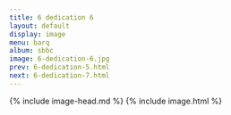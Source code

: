 ```yaml
---
title: 6 dedication 6
layout: default
display: image
menu: barq
album: sbbc
image: 6-dedication-6.jpg
prev: 6-dedication-5.html
next: 6-dedication-7.html
---
```

{% include image-head.md %}
{% include image.html %}